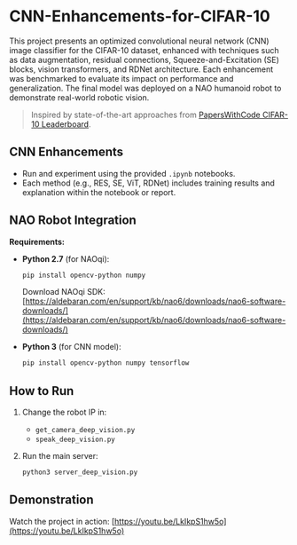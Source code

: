 # CNN-Enhancements-for-CIFAR-10

This project presents an optimized convolutional neural network (CNN) image classifier for the CIFAR-10 dataset, enhanced with techniques such as data augmentation, residual connections, Squeeze-and-Excitation (SE) blocks, vision transformers, and RDNet architecture. Each enhancement was benchmarked to evaluate its impact on performance and generalization. The final model was deployed on a NAO humanoid robot to demonstrate real-world robotic vision.

> Inspired by state-of-the-art approaches from [PapersWithCode CIFAR-10 Leaderboard](https://paperswithcode.com/sota/image-classification-on-cifar-10).

## CNN Enhancements

* Run and experiment using the provided `.ipynb` notebooks.
* Each method (e.g., RES, SE, ViT, RDNet) includes training results and explanation within the notebook or report.

## NAO Robot Integration

**Requirements:**

* **Python 2.7** (for NAOqi):

  ```bash
  pip install opencv-python numpy
  ```

  Download NAOqi SDK:
  [https://aldebaran.com/en/support/kb/nao6/downloads/nao6-software-downloads/](https://aldebaran.com/en/support/kb/nao6/downloads/nao6-software-downloads/)

* **Python 3** (for CNN model):

  ```bash
  pip install opencv-python numpy tensorflow
  ```

## How to Run

1. Change the robot IP in:

   * `get_camera_deep_vision.py`
   * `speak_deep_vision.py`
2. Run the main server:

   ```bash
   python3 server_deep_vision.py
   ```

## Demonstration

Watch the project in action: [https://youtu.be/LkIkpS1hw5o](https://youtu.be/LkIkpS1hw5o)
